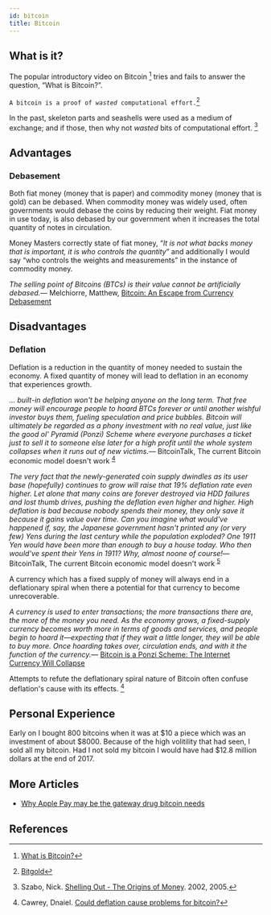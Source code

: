 ```yaml
---
id: bitcoin
title: Bitcoin
---
```


What is it?
-----------

The popular introductory video on Bitcoin [^1] tries and fails to answer the question, “What is Bitcoin?”.

`A bitcoin is a proof of `*`wasted`*` computational effort.`[^2]

In the past, skeleton parts and seashells were used as a medium of exchange; and if those, then why not *wasted* bits of computational effort. [^3]

Advantages
----------

### Debasement

Both fiat money (money that is paper) and commodity money (money that is gold) can be debased. When commodity money was widely used, often governments would debase the coins by reducing their weight. Fiat money in use today, is also debased by our government when it increases the total quantity of notes in circulation.

Money Masters correctly state of fiat money, “*It is not what backs money that is important, it is who controls the quantity*” and additionally I would say “who controls the weights and measurements” in the instance of commodity money.

<quote><cite>The selling point of Bitcoins (BTCs) is their value cannot be artificially debased.</cite><span>— <author>Melchiorre, Matthew</author>, <book><a href='http://www.openmarket.org/2013/04/05/bitcoin-an-escape-from-currency-debasement/'>Bitcoin: An Escape from Currency Debasement</a></book></span></quote>

Disadvantages
-------------

### Deflation

Deflation is a reduction in the quantity of money needed to sustain the economy. A fixed quantity of money will lead to deflation in an economy that experiences growth.

<quote><cite>... built-in deflation won't be helping anyone on the long term. That free money will encourage people to <i>hoard BTCs forever</i> or until another wishful investor buys them, <i>fueling speculation and price bubbles</i>. Bitcoin will ultimately be regarded as a phony investment with no real value, just like the good ol' Pyramid (Ponzi) Scheme where everyone purchases a ticket just to sell it to someone else later for a high profit until <i>the whole system collapses when it runs out of new victims</i>.</cite><span>— <author>BitcoinTalk</author>, <book>The current Bitcoin economic model doesn't work <sup><a href="#fn_4">4</a></sup></book></span></quote>

<quote><cite>The very fact that the <i>newly-generated coin supply dwindles as its user base (hopefully) continues to grow will raise that 19% deflation rate even higher</i>. Let alone that many coins are forever destroyed via HDD failures and lost thumb drives, pushing the deflation even higher and higher. <i>High deflation is bad because nobody spends their money, they only save it because it gains value over time</i>. Can you imagine what would've happened if, say, the Japanese government hasn't printed any (or very few) Yens during the last century while the population exploded? One 1911 Yen would have been more than enough to buy a house today. Who then would've spent their Yens in 1911? Why, almost noone of course!</cite><span>— <author>BitcoinTalk</author>, <book>The current Bitcoin economic model doesn't work <sup><a href="#fn_5">5</a></sup></book></span></quote>

A currency which has a fixed supply of money will always end in a deflationary spiral when there a potential for that currency to become unrecoverable.

<quote><cite>A currency is used to enter transactions; the more transactions there are, the more of the money you need. As the economy grows, a fixed-supply currency becomes worth more in terms of goods and services, and people begin to hoard it—expecting that if they wait a little longer, they will be able to buy more. Once hoarding takes over, circulation ends, and with it the function of the currency.</cite><span>— <author><a href='http://www.slate.com/articles/news_and_politics/view_from_chicago/2013/04/bitcoin_is_a_ponzi_scheme_the_internet_currency_will_collapse.html'>Bitcoin is a Ponzi Scheme: The Internet Currency Will Collapse</a></author></span></quote>

Attempts to refute the deflationary spiral nature of Bitcoin often confuse deflation's cause with its effects. [^6]

Personal Experience
-------------------

Early on I bought 800 bitcoins when it was at $10 a piece which was an investment of about $8000. Because of the high volitility that had seen, I sold all my bitcoin. 
Had I not sold my bitcoin I would have had $12.8 million dollars at the end of 2017.

More Articles
-------------

-   [Why Apple Pay may be the gateway drug bitcoin needs](https://gigaom.com/2014/12/02/why-apple-pay-may-be-the-gateway-drug-bitcoin-needs/)

References
----------

<references/>

[^1]: [What is Bitcoin?](http://www.youtube.com/watch?v=Um63OQz3bjo)

[^2]: [Bitgold](http://unenumerated.blogspot.com/2005/12/bit-gold.html)

[^3]: Szabo, Nick. [Shelling Out - The Origins of Money](http://szabo.best.vwh.net/shell.html). 2002, 2005.

[^4]: [The current Bitcoin economic model doesn't work](http://bitcointalk.org/index.php?topic=57.0), May 2012

[^5]: [The current Bitcoin economic model doesn't work](http://bitcointalk.org/index.php?topic=57.0), May 2012

[^6]: Cawrey, Dnaiel. [Could deflation cause problems for bitcoin?](http://www.coindesk.com/deflation-and-bitcoins/)
